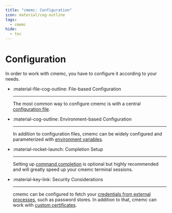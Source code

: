 ```yaml
---
title: "cmemc: Configuration"
icon: material/cog-outline
tags:
  - cmemc
hide:
  - toc
---
```

# Configuration

In order to work with cmemc, you have to configure it according to your needs.


<div class="grid cards" markdown>

-   :material-file-cog-outline: File-based Configuration

    ---

    The most common way to configure cmemc is with a central [configuration file](file-based-configuration/index.md).

-   :material-cog-outline: Environment-based Configuration

    ---

    In addition to configuration files, cmemc can be widely configured and parameterized with [environment variables](environment-based-configuration/index.md).

-   :material-rocket-launch: Completion Setup

    ---

    Setting up [command completion](completion-setup/index.md) is optional but highly recommended and will greatly speed up your cmemc terminal sessions.

-   :material-key-link: Security Considerations

    ---

    cmemc can be configured to fetch your [credentials from external processes](getting-credentials-from-external-processes/index.md), such as password stores.
    In addition to that, cmemc can work with [custom certificates](certificate-handling-and-ssl-verification/index.md).

</div>
